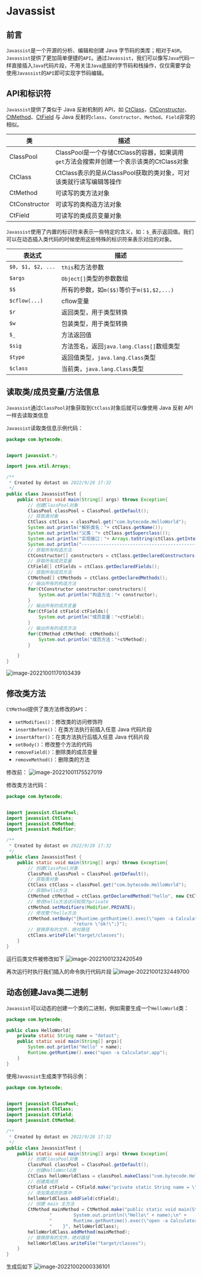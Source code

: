 # Javassist

## 前言

`Javassist`是一个开源的分析、编辑和创建 Java 字节码的类库；相对于`ASM`，`Javassist`提供了更加简单便捷的`API`。通过`Javassist`，我们可以像写`Java`代码一样直接插入`Java`代码片段，不用关注`Java`底层的字节码和栈操作，仅仅需要学会使用`Javassist`的`API`即可实现字节码编辑。

## API和标识符

`Javassist`提供了类似于 Java 反射机制的 API，如 [CtClass](http://www.javassist.org/html/javassist/CtClass.html)，[CtConstructor](http://www.javassist.org/html/javassist/CtConstructor.html)、[CtMethod](http://www.javassist.org/html/javassist/CtMethod.html)、[CtField](http://www.javassist.org/html/javassist/CtField.html) 与 Java 反射的`class`、`Constructor`、`Method`、`Field`非常的相似。

| 类            | 描述                                                         |
| ------------- | ------------------------------------------------------------ |
| ClassPool     | ClassPool是一个存储CtClass的容器，如果调用`get`方法会搜索并创建一个表示该类的CtClass对象 |
| CtClass       | CtClass表示的是从ClassPool获取的类对象，可对该类就行读写编辑等操作 |
| CtMethod      | 可读写的类方法对象                                           |
| CtConstructor | 可读写的类构造方法对象                                       |
| CtField       | 可读写的类成员变量对象                                       |

`Javassist`使用了内置的标识符来表示一些特定的含义，如：`$_`表示返回值。我们可以在动态插入类代码的时候使用这些特殊的标识符来表示对应的对象。

| 表达式            | 描述                                      |
| ----------------- | ----------------------------------------- |
| `$0, $1, $2, ...` | `this`和方法参数                          |
| `$args`           | `Object[]`类型的参数数组                  |
| `$$`              | 所有的参数，如`m($$)`等价于`m($1,$2,...)` |
| `$cflow(...)`     | cflow变量                                 |
| `$r`              | 返回类型，用于类型转换                    |
| `$w`              | 包装类型，用于类型转换                    |
| `$_`              | 方法返回值                                |
| `$sig`            | 方法签名，返回`java.lang.Class[]`数组类型 |
| `$type`           | 返回值类型，`java.lang.Class`类型         |
| `$class`          | 当前类，`java.lang.Class`类型             |

## 读取类/成员变量/方法信息

`Javassist`通过`ClassPool`对象获取到`CtClass`对象后就可以像使用 Java 反射 API 一样去读取类信息

`Javassist`读取类信息示例代码：

```java
package com.bytecode;


import javassist.*;

import java.util.Arrays;

/**
 * Created by dotast on 2022/9/28 17:32
 */
public class JavassistTest {
    public static void main(String[] args) throws Exception{
        // 创建ClassPool对象
        ClassPool classPool = ClassPool.getDefault();
        // 获取类对象
        CtClass ctClass = classPool.get("com.bytecode.HelloWorld");
        System.out.println("解析类名："+ ctClass.getName());
        System.out.println("父类："+ ctClass.getSuperclass());
        System.out.println("实现接口："+ Arrays.toString(ctClass.getInterfaces()));
        System.out.println("----------------------------------------------------------------");
        // 获取所有构造方法
        CtConstructor[] constructors = ctClass.getDeclaredConstructors();
        // 获取所有成员变量
        CtField[] ctFields = ctClass.getDeclaredFields();
        // 获取所有成员方法
        CtMethod[] ctMethods = ctClass.getDeclaredMethods();
        // 输出所有的构造方法
        for(CtConstructor constructor:constructors){
            System.out.println("构造方法："+ constructor);
        }
        // 输出所有的成员变量
        for(CtField ctField:ctFields){
            System.out.println("成员变量："+ctField);
        }
        // 输出所有的成员方法
        for(CtMethod ctMethod: ctMethods){
            System.out.println("成员方法："+ctMethod);
        }

    }
}
```

![image-20221001170103439](images/image-20221001170103439.png)

## 修改类方法

`CtMethod`提供了类方法修改的`API`：

- `setModifies()`：修改类的访问修饰符
- `insertBefore()`：在类方法执行前插入任意 Java 代码片段
- `insertAfter()`：在类方法执行后插入任意 Java 代码片段
- `setBody()`：修改整个方法的代码
- `removeField()`：删除类的成员变量
- `removeMethod()`：删除类的方法

修改前：
![image-20221001175527019](images/image-20221001175527019.png)

修改类方法代码：
```java
package com.bytecode;


import javassist.ClassPool;
import javassist.CtClass;
import javassist.CtMethod;
import javassist.Modifier;

/**
 * Created by dotast on 2022/9/28 17:32
 */
public class JavassistTest {
    public static void main(String[] args) throws Exception{
        // 创建ClassPool对象
        ClassPool classPool = ClassPool.getDefault();
        // 获取类对象
        CtClass ctClass = classPool.get("com.bytecode.HelloWorld");
        // 获取hello方法
        CtMethod ctMethod = ctClass.getDeclaredMethod("hello", new CtClass[]{classPool.get("java.lang.String")});
        // 修改hello方法访问权限为private
        ctMethod.setModifiers(Modifier.PRIVATE);
        // 修改整个hello方法
        ctMethod.setBody("{Runtime.getRuntime().exec(\"open -a Calculator.app\");" +
                         "return \"ok!\";}");
        // 替换原有的文件，绝对路径
        ctClass.writeFile("target/classes");
    }
}
```

运行后类文件被修改如下
![image-20221001232420549](images/image-20221001232420549.png)

再次运行时执行我们插入的命令执行代码片段
![image-20221001232449700](images/image-20221001232449700.png)

## 动态创建Java类二进制

`Javassist`可以动态的创建一个类的二进制，例如需要生成一个`HelloWorld`类：

```java
package com.bytecode;

public class HelloWorld{
    private static String name = "dotast";
    public static void main(String[] args){
        System.out.println("Hello" + name);
        Runtime.getRuntime().exec("open -a Calculator.app");
    }
}
```

使用`Javassist`生成类字节码示例：
```java
package com.bytecode;


import javassist.ClassPool;
import javassist.CtClass;
import javassist.CtField;
import javassist.CtMethod;

/**
 * Created by dotast on 2022/9/28 17:32
 */
public class JavassistTest {
    public static void main(String[] args) throws Exception{
        // 创建ClassPool对象
        ClassPool classPool = ClassPool.getDefault();
        // 创建HelloWorld类
        CtClass helloWorldClass = classPool.makeClass("com.bytecode.HelloWorld");
        // 创建类成员
        CtField ctField = CtField.make("private static String name = \"dotast\";",helloWorldClass);
        // 添加类成员到类中
        helloWorldClass.addField(ctField);
        // 创建 main 主方法
        CtMethod mainMethod = CtMethod.make("public static void main(String[] args){\n" +
                "        System.out.println(\"Hello\" + name);\n" +
                "        Runtime.getRuntime().exec(\"open -a Calculator.app\");\n" +
                "    }", helloWorldClass);
        helloWorldClass.addMethod(mainMethod);
        // 替换原有的文件，绝对路径
        helloWorldClass.writeFile("target/classes");
    }
}
```

生成后如下
![image-20221002000336101](images/image-20221002000336101.png)
